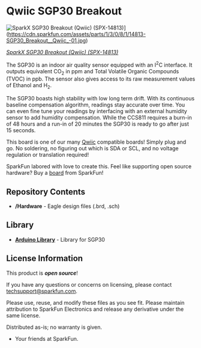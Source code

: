 Qwiic SGP30 Breakout
===========================================================
![SparkX SGP30 Breakout (Qwiic) (SPX-14813)](https://cdn.sparkfun.com/assets/parts/1/3/0/8/1/14813-SGP30_Breakout__Qwiic_-01.jpg)](https://cdn.sparkfun.com/assets/parts/1/3/0/8/1/14813-SGP30_Breakout__Qwiic_-01.jpg)

[*SparkX SGP30 Breakout (Qwiic) (SPX-14813)*](https://www.sparkfun.com/products/14813)

The SGP30 is an indoor air quality sensor equipped with an I<sup>2</sup>C interface. It outputs equivalent CO<sub>2</sub> in ppm and Total Volatile Organic Compounds (TVOC) in ppb. The sensor also gives access to its raw measurement values of Ethanol and H<sub>2</sub>. 

The SGP30 boasts high stability with low long term drift. With its continuous baseline compensation algorithm, readings stay accurate over time. You can even fine tune your readings by interfacing with an external humidity sensor to add humidity compensation.
While the CCS811 requires a burn-in of 48 hours and a run-in of 20 minutes the SGP30 is ready to go after just 15 seconds.

This board is one of our many [Qwiic](https://www.sparkfun.com/qwiic) compatible boards! Simply plug and go. No soldering, no figuring out which is SDA or SCL, and no voltage regulation or translation required!

SparkFun labored with love to create this. Feel like supporting open source hardware? 
Buy a [board](https://www.sparkfun.com/products/14813) from SparkFun!

Repository Contents
-------------------

* **/Hardware** - Eagle design files (.brd, .sch)

Library
--------------
* **[Arduino Library](https://github.com/sparkfun/SparkFun_SGP30_Library)** - Library for SGP30

License Information
-------------------

This product is _**open source**_! 

If you have any questions or concerns on licensing, please contact techsupport@sparkfun.com.

Please use, reuse, and modify these files as you see fit. Please maintain attribution to SparkFun Electronics and release any derivative under the same license.

Distributed as-is; no warranty is given.

- Your friends at SparkFun.
